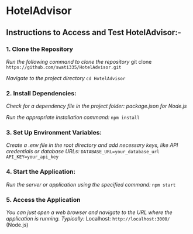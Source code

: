 # HotelAdvisor

## Instructions to Access and Test HotelAdvisor:-

### 1. Clone the Repository

_Run the following command to clone the repository_
git clone `https://github.com/swati335/HotelAdvisor.git`

_Navigate to the project directory_
`cd HotelAdvisor`

### 2. Install Dependencies:

_Check for a dependency file in the project folder:_
_package.json for Node.js_

_Run the appropriate installation command:_
`npm install`

### 3. Set Up Environment Variables:

_Create a .env file in the root directory and add necessary keys, like API credentials or database URLs:_
`DATABASE_URL=your_database_url`
`API_KEY=your_api_key`

### 4. Start the Application:

_Run the server or application using the specified command:_
`npm start`

### 5. Access the Application

_You can just open a web browser and navigate to the URL where the application is running. Typically:_
Localhost: `http://localhost:3000/` (Node.js)
